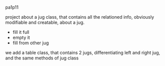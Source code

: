 pa1p11

project about a jug class, that contains all the relationed info, obviously modifiable and creatable, about a jug.
- fill it full
- empty it
- fill from other jug

we add a table class, that contains 2 jugs, differentiating left and right jug, and the same methods of jug class
